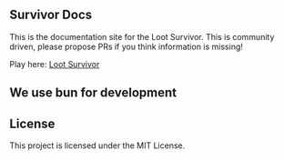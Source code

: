 ## Survivor Docs

This is the documentation site for the Loot Survivor. This is community driven, please propose PRs if you think information is missing!

Play here: [Loot Survivor](https://survivor.realms.world)

## We use bun for development

## License

This project is licensed under the MIT License.
